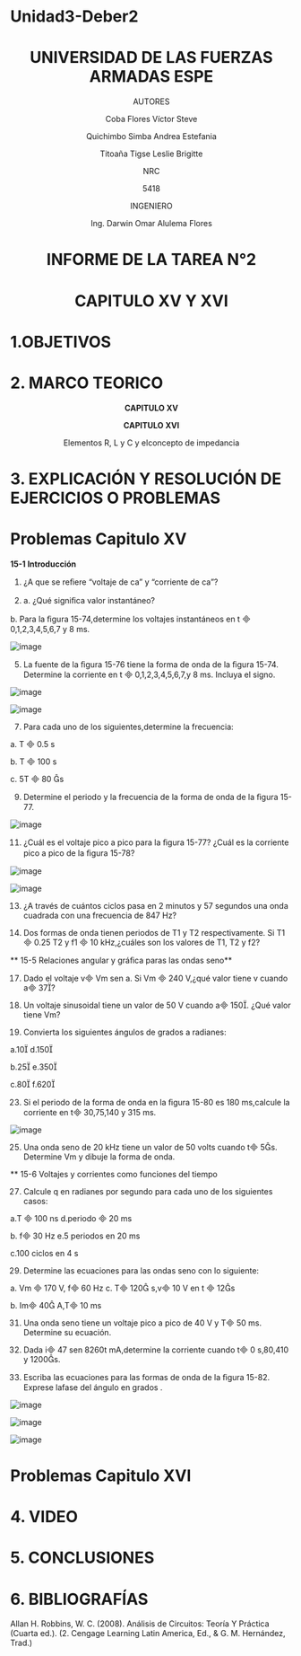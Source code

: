 # Unidad3-Deber2

<div align="center">

# UNIVERSIDAD DE LAS FUERZAS ARMADAS ESPE

AUTORES

Coba Flores Víctor Steve

Quichimbo Simba Andrea Estefania

Titoaña Tigse Leslie Brigitte

NRC
  
5418

INGENIERO

Ing. Darwin Omar Alulema Flores

# INFORME DE LA TAREA N°2

# CAPITULO XV Y XVI 
  
</div>

# 1.OBJETIVOS

# 2. MARCO TEORICO

<div align="center">
  
**CAPITULO XV**

**CAPITULO XVI**
  
Elementos R, L y C y elconcepto de impedancia
  

</div>

# **3. EXPLICACIÓN Y RESOLUCIÓN DE EJERCICIOS O PROBLEMAS**

# Problemas Capitulo XV

**15-1 Introducción**

1. ¿A que se reﬁere “voltaje de ca” y “corriente de ca”?

3. a. ¿Qué signiﬁca valor instantáneo?

b. Para la ﬁgura 15-74,determine los voltajes instantáneos en t  0,1,2,3,4,5,6,7 y 8 ms.

![image](https://user-images.githubusercontent.com/84430867/128660554-72eaf7a7-eb57-4d9b-afac-181386833066.png)

5. La fuente de la ﬁgura 15-76 tiene la forma de onda de la ﬁgura 15-74. Determine la corriente en t  0,1,2,3,4,5,6,7,y 8 ms. Incluya el signo.

![image](https://user-images.githubusercontent.com/84430867/128660822-2f4c24ea-326a-4dbd-81d3-570183e51706.png)

![image](https://user-images.githubusercontent.com/84430867/128660859-574d8ce3-f0cd-450b-912a-fc6031d243f7.png)

7. Para cada uno de los siguientes,determine la frecuencia:

a. T  0.5 s

b. T  100 s

c. 5T  80 s

9. Determine el periodo y la frecuencia de la forma de onda de la ﬁgura 15-77.

![image](https://user-images.githubusercontent.com/84430867/128661034-e05068dd-d951-45fb-87c9-801ed4eb5d78.png)

11. ¿Cuál es el voltaje pico a pico para la ﬁgura 15-77? ¿Cuál es la corriente pico a pico de la ﬁgura 15-78?

![image](https://user-images.githubusercontent.com/84430867/128661140-7d331795-4880-43c2-b240-ccbae06f4561.png)

![image](https://user-images.githubusercontent.com/84430867/128661183-4e8d1fdd-6395-4e78-9be7-f588855395f3.png)

13. ¿A través de cuántos ciclos pasa en 2 minutos y 57 segundos una onda cuadrada con una frecuencia de 847 Hz?

15. Dos formas de onda tienen periodos de T1 y T2 respectivamente. Si T1  0.25 T2 y f1  10 kHz,¿cuáles son los valores de T1, T2 y f2?

** 15-5 Relaciones angular y gráﬁca paras las ondas seno**

17. Dado el voltaje v Vm sen a. Si Vm  240 V,¿qué valor tiene v cuando a 37?

19. Un voltaje sinusoidal tiene un valor de 50 V cuando a 150. ¿Qué valor tiene Vm?

21. Convierta los siguientes ángulos de grados a radianes:

a.10                                          d.150

b.25                                          e.350

c.80                                          f.620

23. Si el periodo de la forma de onda en la ﬁgura 15-80 es 180 ms,calcule la corriente en t 30,75,140 y 315 ms.

![image](https://user-images.githubusercontent.com/84430867/128661623-35ff4449-b2a3-4078-9228-335ba4e8c898.png)

25. Una onda seno de 20 kHz tiene un valor de 50 volts cuando t 5s. Determine Vm y dibuje la forma de onda.

** 15-6 Voltajes y corrientes como funciones del tiempo

27. Calcule q en radianes por segundo para cada uno de los siguientes casos:

a.T  100 ns                                   d.periodo  20 ms

b. f 30 Hz                                    e.5 periodos en 20 ms

c.100 ciclos en 4 s

29. Determine las ecuaciones para las ondas seno con lo siguiente:

a. Vm  170 V, f 60 Hz                        c. T 120 s,v 10 V en t  12s

b. Im 40 A,T 10 ms

31. Una onda seno tiene un voltaje pico a pico de 40 V y T 50 ms. Determine su ecuación.

33. Dada i 47 sen 8260t mA,determine la corriente cuando t 0 s,80,410 y 1200s.

35. Escriba las ecuaciones para las formas de onda de la ﬁgura 15-82. Exprese lafase del ángulo en grados .

![image](https://user-images.githubusercontent.com/84430867/128662759-15736489-03f7-41b5-9950-968b11a921d6.png)

![image](https://user-images.githubusercontent.com/84430867/128662774-c16e88fa-4498-4819-9174-7bf3f59284e4.png)

![image](https://user-images.githubusercontent.com/84430867/128662797-1e573e18-9eb4-4628-a60d-85f7c781e026.png)





# Problemas Capitulo XVI

# 4. VIDEO

# 5. CONCLUSIONES

# 6. BIBLIOGRAFÍAS

Allan H. Robbins, W. C. (2008). Análisis de Circuitos: Teoría Y Práctica (Cuarta ed.). (2. Cengage Learning Latin America, Ed., & G. M. Hernández, Trad.)
